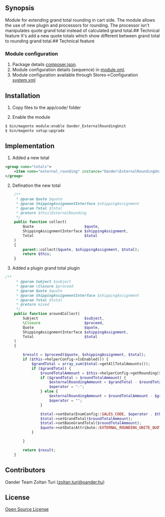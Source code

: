 ## Synopsis
Module for extending grand total rounding in cart side.
The module allows the use of new plugin and processors for rounding.
The processor isn't manipulates quote grand total instead of calculated grand total.## Technical feature
It's add a new quote totals which show different between grand total to  rounding grand total.## Technical feature

### Module configuration
1. Package details [composer.json](composer.json).
2. Module configuration details (sequence) in [module.xml](etc/module.xml).
3. Module configuration available through Stores->Configuration [system.xml](etc/adminhtml/system.xml)

## Installation
1. Copy files to the app/code/ folder

2. Enable the module
```bash
$ bin/magento module:enable Oander_ExternalRoundingUnit
$ bin/magento setup:upgrade
```

## Implementation

1. Added a new total
```xml
<group name="totals">
    <item name="external_rounding" instance="Oander\ExternalRoundingUnit\Model\Total\Quote\ExternalRounding" sort_order="110"/>
</group>
```
2. Defination the new total
```php
    /**
     * @param Quote $quote
     * @param ShippingAssignmentInterface $shippingAssignment
     * @param Total $total
     * @return $this|ExternalRounding
     */
    public function collect(
        Quote                       $quote,
        ShippingAssignmentInterface $shippingAssignment,
        Total                       $total
    )
    {
        parent::collect($quote, $shippingAssignment, $total);
        return $this;
    }
```
3. Added a plugin grand total plugin
```php
/**
     * @param Subject $subject
     * @param \Closure $proceed
     * @param Quote $quote
     * @param ShippingAssignmentInterface $shippingAssignment
     * @param Total $total
     * @return mixed
     */
    public function aroundCollect(
        Subject                     $subject,
        \Closure                    $proceed,
        Quote                       $quote,
        ShippingAssignmentInterface $shippingAssignment,
        Total                       $total
    )
    {

        $result = $proceed($quote, $shippingAssignment, $total);
        if ($this->helperConfig->IsEnabled()) {
            $grandTotal = array_sum($total->getAllTotalAmounts());
            if ($grandTotal) {
                $roundTotalAmmount = $this->helperConfig->getRounding($grandTotal);
                if ($grandTotal > $roundTotalAmmount) {
                    $externalRoundingAmmount = $grandTotal - $roundTotalAmmount;
                    $operator = "-";
                } else {
                    $externalRoundingAmmount = $roundTotalAmmount - $grandTotal;
                    $operator = "";
                }

                $total->setData(EnumConfig::SALES_CODE, $operator . $this->helperConfig->getFormatNumber($externalRoundingAmmount));
                $total->setGrandTotal($roundTotalAmmount);
                $total->setBaseGrandTotal($roundTotalAmmount);
                $quote->setData(Attribute::EXTERNAL_ROUNDING_UNITE_QUOTE_ATTRIBUTE, $operator . $externalRoundingAmmount);
            }

        }

        return $result;
    }
```


## Contributors
Oander Team 
Zoltan Turi (zoltan.turi@oander.hu)

## License
[Open Source License](LICENSE.txt)